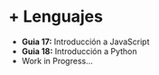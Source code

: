# + Lenguajes

- <strong>Guia 17:</strong> Introducción a JavaScript
- <strong>Guia 18:</strong> Introducción a Python
- Work in Progress...